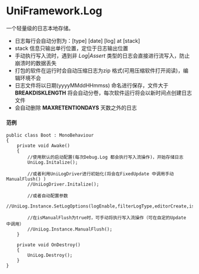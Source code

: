# UniFramework.Log

一个轻量级的日志本地存储。



- 日志每行会自动分割为：[type]	[date]	[log]	at [stack]
- stack 信息只输出单行位置，定位于日志输出位置
- 手动执行写入流时，遇到非 *Log*|*Assert* 类型的日志会直接进行流写入，防止崩溃时的数据丢失
- 打包的软件在运行时会自动压缩日志为zip 格式(可用压缩软件打开阅读)，编辑环境不会
- 日志文件将以日期(yyyyMMddHHmmss) 命名进行保存，文件大于 **BREAKDISKLENGTH** 将会自动分卷，每次软件运行将会以新时间点创建日志文件
- 会自动删除 **MAXRETENTIONDAYS** 天数之外的日志



#### 范例

```
public class Boot : MonoBehaviour
{
    private void Awake()
    {
		//使用默认的启动配置(每次Debug.Log 都会执行写入流操作)，开始存储日志
        UniLog.Initalize();
        
        //或者利用UniLogDriver进行初始化(将会在FixedUpdate 中调用手动 ManualFlush() )
        //UniLogDriver.Initalize();
		
		//或者自动配置参数
		//UniLog.Instance.SetLogOptions(logEnable,filterLogType,editorCreate,isManualFlush);
		
		//在isManualFlush为true时，可手动将执行写入流操作（可在自定的Update 中调用）
		//UniLog.Instance.ManualFlush();
    }

    private void OnDestroy()
    {
        UniLog.Destroy();
    }
}
```

